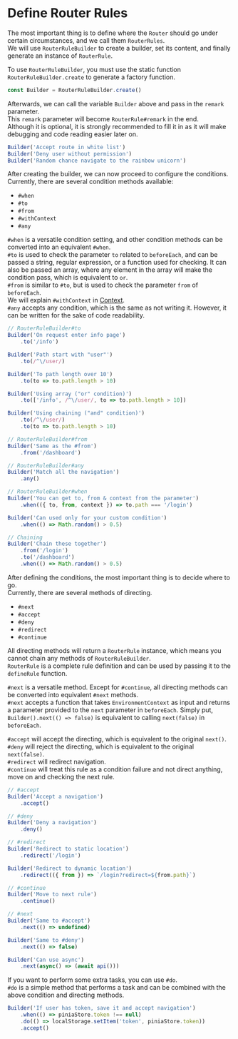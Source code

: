 # Define Router Rules

The most important thing is to define where the `Router` should go under certain circumstances, and we call them `RouterRules`.  
We will use `RouterRuleBuilder` to create a builder, set its content, and finally generate an instance of `RouterRule`.

To use `RouterRuleBuilder`, you must use the static function `RouterRuleBuilder.create` to generate a factory function.
```ts
const Builder = RouterRuleBuilder.create()
```

Afterwards, we can call the variable `Builder` above and pass in the `remark` parameter.  
This `remark` parameter will become `RouterRule#remark` in the end.  
Although it is optional, it is strongly recommended to fill it in as it will make debugging and code reading easier later on.
```ts
Builder('Accept route in white list')
Builder('Deny user without permission')
Builder('Random chance navigate to the rainbow unicorn')
```

After creating the builder, we can now proceed to configure the conditions.  
Currently, there are several condition methods available:
- `#when`
- `#to`
- `#from`
- `#withContext`
- `#any`

`#when` is a versatile condition setting, and other condition methods can be converted into an equivalent `#when`.  
`#to` is used to check the parameter `to` related to `beforeEach`, and can be passed a string, regular expression, or a function used for checking. It can also be passed an array, where any element in the array will make the condition pass, which is equivalent to `or`.  
`#from` is similar to `#to`, but is used to check the parameter `from` of `beforeEach`.  
We will explain `#withContext` in [Context](context.md).  
`#any` accepts any condition, which is the same as not writing it. However, it can be written for the sake of code readability.

```ts
// RouterRuleBuilder#to
Builder('On request enter info page')
    .to('/info')

Builder('Path start with "user"')
    .to(/^\/user/)

Builder('To path length over 10')
    .to(to => to.path.length > 10)

Builder('Using array ("or" condition)')
    .to(['/info', /^\/user/, to => to.path.length > 10])

Builder('Using chaining ("and" condition)')
    .to(/^\/user/)
    .to(to => to.path.length > 10)

// RouterRuleBuilder#from
Builder('Same as the #from')
    .from('/dashboard')

// RouterRuleBuilder#any
Builder('Match all the navigation')
    .any()

// RouterRuleBuilder#when
Builder('You can get to, from & context from the parameter')
    .when(({ to, from, context }) => to.path === '/login')

Builder('Can used only for your custom condition')
    .when(() => Math.random() > 0.5)

// Chaining
Builder('Chain these together')
    .from('/login')
    .to('/dashboard')
    .when(() => Math.random() > 0.5)
```

After defining the conditions, the most important thing is to decide where to go.  
Currently, there are several methods of directing.
- `#next`
- `#accept`
- `#deny`
- `#redirect`
- `#continue`

All directing methods will return a `RouterRule` instance, which means you cannot chain any methods of `RouterRuleBuilder`.  
`RouterRule` is a complete rule definition and can be used by passing it to the `defineRule` function.

`#next` is a versatile method. Except for `#continue`, all directing methods can be converted into equivalent `#next` methods.  
`#next` accepts a function that takes `EnvironmentContext` as input and returns a parameter provided to the `next` parameter in `beforeEach`.
Simply put, `Builder().next(() => false)` is equivalent to calling `next(false)` in `beforeEach`.  

`#accept` will accept the directing, which is equivalent to the original `next()`.  
`#deny` will reject the directing, which is equivalent to the original `next(false)`.  
`#redirect` will redirect navigation.  
`#continue` will treat this rule as a condition failure and not direct anything, move on and checking the next rule.

```ts
// #accept
Builder('Accept a navigation')
    .accept()

// #deny
Builder('Deny a navigation')
    .deny()

// #redirect
Builder('Redirect to static location')
    .redirect('/login')

Builder('Redirect to dynamic location')
    .redirect(({ from }) => `/login?redirect=${from.path}`)

// #continue
Builder('Move to next rule')
    .continue()

// #next
Builder('Same to #accept')
    .next(() => undefined)

Builder('Same to #deny')
    .next(() => false)

Builder('Can use async')
    .next(async() => (await api()))
```

If you want to perform some extra tasks, you can use `#do`.  
`#do` is a simple method that performs a task and can be combined with the above condition and directing methods.

```ts
Builder('If user has token, save it and accept navigation')
    .when(() => piniaStore.token !== null)
    .do(() => localStorage.setItem('token', piniaStore.token))
    .accept()
```


